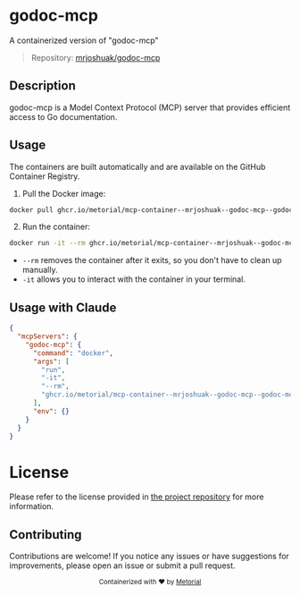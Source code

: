 
# godoc-mcp

A containerized version of "godoc-mcp"

> Repository: [mrjoshuak/godoc-mcp](https://github.com/mrjoshuak/godoc-mcp)

## Description

godoc-mcp is a Model Context Protocol (MCP) server that provides efficient access to Go documentation.


## Usage

The containers are built automatically and are available on the GitHub Container Registry.

1. Pull the Docker image:

```bash
docker pull ghcr.io/metorial/mcp-container--mrjoshuak--godoc-mcp--godoc-mcp
```

2. Run the container:

```bash
docker run -it --rm ghcr.io/metorial/mcp-container--mrjoshuak--godoc-mcp--godoc-mcp 
```

- `--rm` removes the container after it exits, so you don't have to clean up manually.
- `-it` allows you to interact with the container in your terminal.



## Usage with Claude

```json
{
  "mcpServers": {
    "godoc-mcp": {
      "command": "docker",
      "args": [
        "run",
        "-it",
        "--rm",
        "ghcr.io/metorial/mcp-container--mrjoshuak--godoc-mcp--godoc-mcp"
      ],
      "env": {}
    }
  }
}
```

# License

Please refer to the license provided in [the project repository](https://github.com/mrjoshuak/godoc-mcp) for more information.

## Contributing

Contributions are welcome! If you notice any issues or have suggestions for improvements, please open an issue or submit a pull request.

<div align="center">
  <sub>Containerized with ❤️ by <a href="https://metorial.com">Metorial</a></sub>
</div>
  